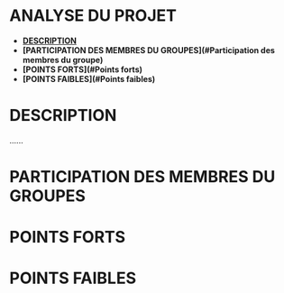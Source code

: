 # <H1>ANALYSE DU PROJET</H1>
- **[DESCRIPTION](#description)**
- **[PARTICIPATION DES MEMBRES DU GROUPES](#Participation des membres du groupe)**
- **[POINTS FORTS](#Points forts)**
- **[POINTS FAIBLES](#Points faibles)**

# DESCRIPTION
......
# PARTICIPATION DES MEMBRES DU GROUPES

# POINTS FORTS 

# POINTS FAIBLES


